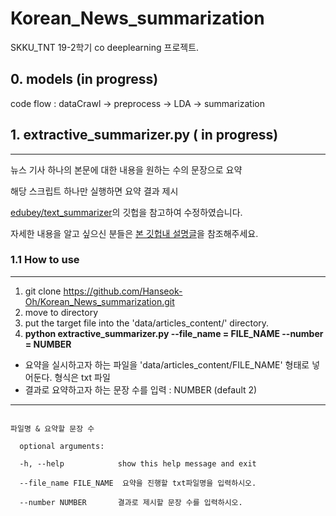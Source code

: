 # Korean_News_summarization
SKKU_TNT 19-2학기 co deeplearning 프로젝트. 


## 0. models (in progress)
code flow : dataCrawl -> preprocess -> LDA -> summarization 

## 1. extractive_summarizer.py ( in progress)
--------------------
뉴스 기사 하나의 본문에 대한 내용을 원하는 수의 문장으로 요약

해당 스크립트 하나만 실행하면 요약 결과 제시

[edubey/text_summarizer](https://github.com/edubey/text-summarizer)의 깃헙을 참고하여 수정하였습니다. 

자세한 내용을 알고 싶으신 분들은 [본 깃헙내 설명글](https://github.com/Hanseok-Oh/Text_Summarization/tree/master/%5B10%5Dcode/edubey_text_summarizer)을 참조해주세요.

### 1.1 How to use
-------------

  1. git clone https://github.com/Hanseok-Oh/Korean_News_summarization.git
  2. move to directory
  3. put the target file into the 'data/articles_content/' directory.
  4. <b> python extractive_summarizer.py --file_name = FILE_NAME --number = NUMBER </b>

  - 요약을 실시하고자 하는 파일을 'data/articles_content/FILE_NAME' 형태로 넣어둔다. 형식은 txt 파일
  - 결과로 요약하고자 하는 문장 수를 입력 : NUMBER (default 2)


-----------------------
<pre><code>
파일명 & 요약할 문장 수

  optional arguments:
  
  -h, --help            show this help message and exit
  
  --file_name FILE_NAME  요약을 진행할 txt파일명을 입력하시오.                       
                        
  --number NUMBER       결과로 제시할 문장 수를 입력하시오.

</pre></code>
